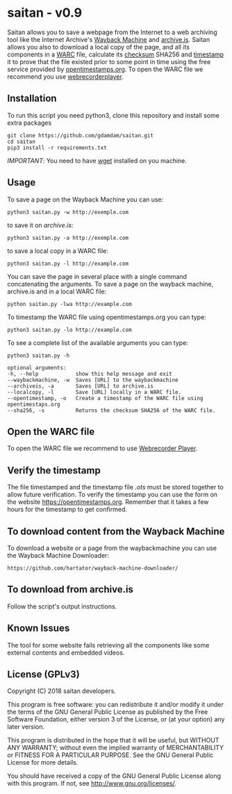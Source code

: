 # saitan - v0.9

Saitan allows you to save a webpage from the Internet to a web archiving tool like the Internet Archive's [Wayback Machine](https://web.archive.org/) and [archive.is](https://archvie.is).
Saitan allows you also to download a local copy of the page, and all its components in a [WARC](https://en.wikipedia.org/wiki/Web_ARChive) file, calculate its [checksum](https://en.wikipedia.org/wiki/Checksum) SHA256 and [timestamp](https://en.wikipedia.org/wiki/Timestamp) it to prove that the file  existed prior to some point in time using the free service provided by [opentimestamps.org](https://opentimestamps.org).
To open the WARC file we recommend you use [webrecorderplayer](https://github.com/webrecorder/webrecorderplayer-electron).


## Installation

To run this script you need python3, clone this repository and install some extra packages

    git clone https://github.com/gdamdam/saitan.git
    cd saitan
    pip3 install -r requirements.txt

*IMPORTANT*: You need to have [wget](https://en.wikipedia.org/wiki/Wget) installed on you machine.


## Usage

To save a page on the Wayback Machine you can use:

    python3 saitan.py -w http://exemple.com

to save it on _archive.is_:

    python3 saitan.py -a http://exemple.com

to save a local copy in a WARC file:

    python3 saitan.py -l http://example.com

You can save the page in several place with a single command concatenating the arguments.
To save a page on the wayback machine, archive.is and in a local WARC file:

    python saitan.py -lwa http://example.com

To timestamp the WARC file using opentimestamps.org you can type:

    python3 saitan.py -lo http://example.com

To see a complete list of the available arguments you can type:

    python3 saitan.py -h

    optional arguments:
    -h, --help            show this help message and exit
    --waybackmachine, -w  Saves [URL] to the waybackmachine
    --archiveis, -a       Saves [URL] to archive.is
    --localcopy, -l       Save [URL] locally in a WARC file.
    --opentimestamp, -o   Create a timestamp of the WARC file using opentimestaps.org
    --sha256, -s          Returns the checksum SHA256 of the WARC file.


## Open the WARC file

To open the WARC file we recommend to use [Webrecorder Player](https://github.com/webrecorder/webrecorderplayer-electron/).


## Verify the timestamp

The file timestamped and the timestamp file _.ots_ must be stored together to allow future verification.
To verify the timestamp you can use the form on the website https://opentimestamps.org.
Remember that it takes a few hours for the timestamp to get confirmed.


## To download content from the Wayback Machine

To download a website or a page from the waybackmachine you can use the Wayback Machine Downloader:

    https://github.com/hartator/wayback-machine-downloader/


## To download from archive.is

Follow the script's output instructions.


## Known Issues

The tool for some website fails retrieving all the components like some external contents and embedded videos.


## License (GPLv3)

Copyright (C) 2018 saitan developers.

This program is free software: you can redistribute it and/or modify
it under the terms of the GNU General Public License as published by
the Free Software Foundation, either version 3 of the License, or
(at your option) any later version.

This program is distributed in the hope that it will be useful,
but WITHOUT ANY WARRANTY; without even the implied warranty of
MERCHANTABILITY or FITNESS FOR A PARTICULAR PURPOSE.  See the
GNU General Public License for more details.

You should have received a copy of the GNU General Public License
along with this program.  If not, see <http://www.gnu.org/licenses/>.
